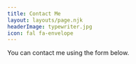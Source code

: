 ```yaml
---
title: Contact Me
layout: layouts/page.njk
headerImage: typewriter.jpg
icon: fal fa-envelope
---
```


You can contact me using the form below.

<div id="wufoo-m1ov9we50jmzyvo">

<script type="text/javascript">var m1ov9we50jmzyvo;(function(d, t) {
var s = d.createElement(t), options = {
'userName':'pdkaizer',
'formHash':'m1ov9we50jmzyvo',
'autoResize':true,
'height':'517',
'async':true,
'host':'wufoo.com',
'header':'hide',
'ssl':true};
s.src = ('https:' == d.location.protocol ? 'https://' : 'http://') + 'secure.wufoo.com/scripts/embed/form.js';
s.onload = s.onreadystatechange = function() {
var rs = this.readyState; if (rs) if (rs != 'complete') if (rs != 'loaded') return;
try { m1ov9we50jmzyvo = new WufooForm();m1ov9we50jmzyvo.initialize(options);m1ov9we50jmzyvo.display(); } catch (e) {}};
var scr = d.getElementsByTagName(t)[0], par = scr.parentNode; par.insertBefore(s, scr);
})(document, 'script');</script>
</div>
